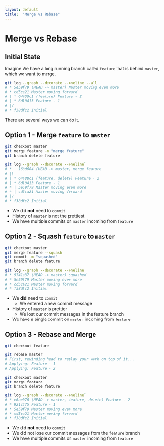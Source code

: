 ```yaml
---
layout: default
title:  "Merge vs Rebase"
---
```


# Merge vs Rebase

## Initial State
Imagine We have a long running branch called `feature` that is behind `master`, which we want to merge.

```bash
git log --graph --decorate --oneline --all
# * 5e59f79 (HEAD -> master) Master moving even more
# * cd5ca21 Master moving forward
# | * 64488c1 (feature) Feature - 2
# | * 6d10413 Feature - 1
# |/  
# * f38dfc2 Initial
```

There are several ways we can do it.

## Option 1 - Merge `feature` to `master`
```bash
git checkout master
git merge feature -m "merge feature"
git branch delete feature

git log --graph --decorate --oneline`
# *   16bd684 (HEAD -> master) merge feature
# |\  
# | * 64488c1 (feature, delete) Feature - 2
# | * 6d10413 Feature - 1
# * | 5e59f79 Master moving even more
# * | cd5ca21 Master moving forward
# |/  
# * f38dfc2 Initial
```
- We did __not__ need to `commit`
- History of `master` is not the prettiest
- We have multiple commits on `master` incoming from `feature`

## Option 2 - Squash `feature` to `master`
```bash
git checkout master
git merge feature --squash
git commit -m "squashed"
git branch delete feature

git log --graph --decorate --oneline
# * 9741a37 (HEAD -> master) squashed
# * 5e59f79 Master moving even more
# * cd5ca21 Master moving forward
# * f38dfc2 Initial
```
- We __did__ need to `commit`
  - We entered a new commit message
- History of `master` is prettier
  - We lost our commit messages in the feature branch
- We have a single commit on `master` incoming from `feature`

## Option 3 - Rebase and Merge
```bash
git checkout feature

git rebase master
# First, rewinding head to replay your work on top of it...
# Applying: Feature - 1
# Applying: Feature - 2

git checkout master
git merge feature
git branch delete feature

git log --graph --decorate --oneline`
# * e6ae076 (HEAD -> master, feature, delete) Feature - 2
# * 921c475 Feature - 1
# * 5e59f79 Master moving even more
# * cd5ca21 Master moving forward
# * f38dfc2 Initial

```
- We did __not__ need to `commit`
- We did not lose our commit messages from the `feature` branch
- We have multiple commits on `master` incoming from `feature`